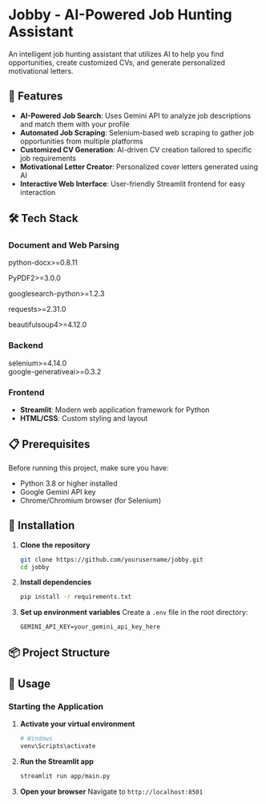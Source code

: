 # Jobby - AI-Powered Job Hunting Assistant

An intelligent job hunting assistant that utilizes AI to help you find opportunities, create customized CVs, and generate personalized motivational letters.

## 🚀 Features

- **AI-Powered Job Search**: Uses Gemini API to analyze job descriptions and match them with your profile
- **Automated Job Scraping**: Selenium-based web scraping to gather job opportunities from multiple platforms
- **Customized CV Generation**: AI-driven CV creation tailored to specific job requirements
- **Motivational Letter Creator**: Personalized cover letters generated using AI 
- **Interactive Web Interface**: User-friendly Streamlit frontend for easy interaction

## 🛠️ Tech Stack

### Document and Web Parsing
python-docx>=0.8.11

PyPDF2>=3.0.0

googlesearch-python>=1.2.3

requests>=2.31.0

beautifulsoup4>=4.12.0

### Backend
selenium>=4.14.0         
google-generativeai>=0.3.2  


### Frontend
- **Streamlit**: Modern web application framework for Python
- **HTML/CSS**: Custom styling and layout

## 📋 Prerequisites

Before running this project, make sure you have:

- Python 3.8 or higher installed
- Google Gemini API key
- Chrome/Chromium browser (for Selenium)

## 🚀 Installation

1. **Clone the repository**
   ```bash
   git clone https://github.com/yourusername/jobby.git
   cd jobby
   ```

2. **Install dependencies**
   ```bash
   pip install -r requirements.txt
   ```

3. **Set up environment variables**
   Create a `.env` file in the root directory:
   ```env
   GEMINI_API_KEY=your_gemini_api_key_here
   ```

## 📦 Project Structure

## 🎯 Usage

### Starting the Application

1. **Activate your virtual environment**
   ```bash
   # Windows
   venv\Scripts\activate
   ```

2. **Run the Streamlit app**
   ```bash
   streamlit run app/main.py
   ```

3. **Open your browser**
   Navigate to `http://localhost:8501`

